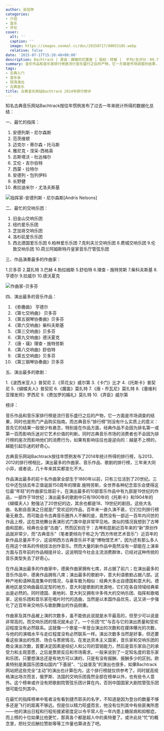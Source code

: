 ```yaml
---
author: 张佳林
categories:
- 介绍
- 音乐
- 评论
cover:
  alt: ''
  caption: ''
  image: https://images.soomal.cc/doc/20150717/00053185.webp
  relative: false
date: '2015-07-17T15:20:48+08:00'
description: Bachtrack | 源自：蝉雏的花雾居 | 版权：转载 |  平均/总评分：09.71/136
summary: 音乐作品和音乐家排行榜是流行音乐盛行之后的产物，它一方面是市场调查的结果，同时也是热门产品购买指南。而古典音乐“排行榜”则没有什么实质上的意义：首先它的结果一般很少有悬念，特别是在作品方面，经典作品不会因为排名第一或第一百而影响乐迷对它艺术价值的判断……
tags:
- 古典入门
- 音乐会
- 现场演出
- 古典音乐
title: 古典音乐网站Bachtrack 2014年排行榜评
---
```


知名古典音乐网站Bachtrack按往年惯例发布了过去一年来统计所得的数据化总结：

一、最忙的指挥：


1. 安德列斯・尼尔森斯
2. 范茨维顿
3. 迈克尔・蒂尔森・托马斯
4. 雅尼克・涅采-西格英
5. 古斯塔沃・杜达梅尔
6. 艾伦・吉尔伯特
7. 西蒙・拉特尔
8. 安德列・包列伊科
9. 长野健
10. 弗拉迪米尔・尤洛夫斯基


![指挥家-安德列斯・尼尔森斯[Andris Nelsons]](https://images.soomal.cc/doc/20150717/00053184.webp)





二、最忙的交响乐团：


1. 旧金山交响乐团
2. 纽约爱乐乐团
3. 芝加哥交响乐团
4. 洛杉矶爱乐乐团
5. 西北德国爱乐乐团
6.柏林爱乐乐团
7.克利夫兰交响乐团
8.费城交响乐团
9.伦敦交响乐团
10.荷兰阿姆斯特丹皇家音乐厅管弦乐团


三、作品演奏最多的作曲家：


1.贝多芬
2.莫扎特
3.巴赫
4.勃拉姆斯
5.舒伯特
6.理查・施特劳斯
7.柴科夫斯基
8.亨德尔
9.拉威尔
10.德沃夏克


![作曲家-贝多芬](https://images.soomal.cc/doc/20150123/00048898.webp)





四、演出最多的音乐作品：


1. 《弥撒曲》 亨德尔
2. 《第七交响曲》 贝多芬
3. 《第五钢琴协奏曲》贝多芬
4. 《第六交响曲》柴科夫斯基
5. 《第三交响曲》贝多芬
6. 《第九交响曲》德沃夏克
7. 《唐・璜》理查・施特劳斯
8. 《第八交响曲》舒伯特
9. 《第五交响曲》贝多芬
10. 《第三钢琴协奏曲》贝多芬


五、演出最多的歌剧：


1.《波西米亚人》普契尼
2.《茶花女》威尔第
3.《卡门》比才
4.《托斯卡》普契尼
5.《蝴蝶夫人》普契尼
6.《魔笛》莫扎特
7.《唐・乔瓦尼》莫扎特
8.《塞维利亚理发师》罗西尼
9.《费加罗的婚礼》莫扎特
10.《弄臣》威尔第


榜评：

音乐作品和音乐家排行榜是流行音乐盛行之后的产物，它一方面是市场调查的结果，同时也是热门产品购买指南。而古典音乐“排行榜”则没有什么实质上的意义：首先它的结果一般很少有悬念，特别是在作品方面，经典作品不会因为排名第一或第一百而影响乐迷对它艺术价值的判断。同时古典音乐市场的消费者也不会因为排行榜的座次而影响他们的消费行为，如果有影响往往也是逆向的：越是不上榜的，越能引起乐迷的好奇心。

古典音乐网站Bachtrack按往年惯例发布了2014年统计所得的排行榜，与2013、2012的排行榜相比，演出最多的作曲家、音乐作品、歌剧的排行榜，三年来大同小异，或者说，几十年来其实都变化不大。

作品演出最多的前十名作曲家全部生于1880年以前，只有三位活到了20世纪。三位中还包括去年正值诞辰150周年的理查.施特劳斯，全世界各种纪念音乐会使得这位最“年轻”的作曲家位居前十。在演出最多的10部音乐作品中有九部是19世纪的作品，一部作于18世纪；演出最多的歌剧中只有1900年的《托斯卡》和1904年的《蝴蝶夫人》勉强沾了20世纪的边，其余也都是18、19世纪的剧目。这些大名曲、名剧自首演之日就是广受欢迎的作品，百年来一直久演不衰，它们位列排行榜毫无悬念。而可能会令古典音乐圈外人不解的是，竟然没有一部近一百年内问世的作品上榜，这在其他舞台表演形式门类中是非常罕见地。类似的情况我想到了古琴曲和昆剧，经典也全是“古曲”，然而区别在于：古琴和昆剧近百年来的“新”原创作品就非常少，而“古典音乐”（笔者更倾向于称之为“西方传统艺术音乐”）近百年的新作品总量并不少，这说明西方古典音乐并不是“博物馆艺术”，因为还有那么多人在用这个体系的传统技法创作音乐。然而大量的新作品中竟然没有一部能在上演率方面与百年前的作品相提并论，这说明现今社会主流消费群体，已经对这种传统的音乐类型失去了好奇心。

在作品演出最多的作曲家中，德奥作曲家拥有七席，并占据了前六；在演出最多的音乐作品中，德奥作品拥有八席；演出最多的歌剧中，意大利语歌剧占据八部。这种产地和语种高度集中的情况，与豪车极为相似：经典大多出自德国和意大利。德奥地区是交响曲最后定型的地方，意大利是歌剧的发源地，它们在各自领域经典辈出是必然的。同时德国、奥地利、意大利又拥有许多伟大的交响乐团、指挥和歌唱家，这些乐团和音乐家在唱片时代的选曲，当然是以本国作品优先，这又进一步强化了近百年来交响乐与歌剧舞台的作品侧重。

作曲家及其作品被上演的次数多，虽不能依此说就是水平最高的，但至少可以说是非常高的。而交响乐团的情况就未必了。一个乐团“忙”与否与它的演出质量和受欢迎程度没有必然联系。这就像一个歌星一年登台演出的次数和在媒体曝光的次数，与他的的演唱水平与走红程度没有必然联系一样。演出次数多当然是好事，但还要看这些演出的性质、场合与票房情况。在发达资本主义国家，音乐家和交响乐团的商业演出次数，首要决定因素是经纪人和公司的营销能力，然后是音乐家自己的承受力和主观意愿，之后是票房反应和市场需求。一般来说到了一定知名度的音乐家和乐团，只要想演总还是有地方可以演的，只是有没有报酬、报酬多少的区别。欧美特别是美国乐团类似国内“下基层”、“公益普及”的演出也很多，如果Bachtrack网站把这些完全“主动”的演出也计算在内，这个排行榜就仅供参考了。同时就高规格演出场次而言，俄罗斯、法国的交响乐团竟然全部在榜单以外，也有些令人意外。这个榜单或许没有把歌剧院管弦乐团计算在内，否则中国国家大剧院管弦乐团很可能位列其中。

在最忙的指挥榜单中笔者没有看到捷杰耶夫的名字，不知道是因为登台的数量不够多还是飞行的距离不够远。但是仅以精力旺盛而言，他没有位列其中有些匪夷所思――他的演出日程和行程衔接紧密度足以令平常人在一年内患上糖尿病和抑郁症。而上榜的十位如果比他更忙，那真各个都是超人中的奥特曼了。或许此处“忙”的概念里，把社交应酬拉赞助等等工作量也算进去了吧。